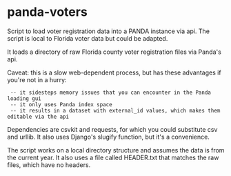 panda-voters
============

Script to load voter registration data into a PANDA instance via api.
The script is local to Florida voter data but could be adapted.

It loads a directory of raw Florida county voter registration files via Panda's api.

Caveat: this is a slow web-dependent process, but has these advantages if you're not in a hurry:

     -- it sidesteps memory issues that you can encounter in the Panda loading gui
     -- it only uses Panda index space
     -- it results in a dataset with external_id values, which makes them editable via the api

Dependencies are csvkit and requests, for which you could substitute csv and urllib. It also uses Django's slugify function, but it's a convenience.

The script works on a local directory structure and assumes the data is from the current year.
It also uses a file called HEADER.txt that matches the raw files, which have no headers.
